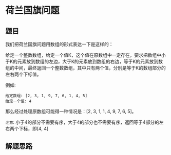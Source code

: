 # 荷兰国旗问题

## 题目
我们把荷兰国旗问题用数组的形式表达一下是这样的：

给定一个整数数组，给定一个值K，这个值在原数组中一定存在，要求把数组中小于K的元素放到数组的左边，大于K的元素放到数组的右边，等于K的元素放到数组的中间，最终返回一个整数数组，其中只有两个值，分别是等于K的数组部分的左右两个下标值。

例如:

```
给定数组: [2, 3, 1, 9, 7, 6, 1, 4, 5]
给定一个值: 4
```

那么经过处理原数组可能得一种情况是：[2, 3, 1, 1, 4, 9, 7, 6, 5]。

`注意`: 小于4的部分不需要有序，大于4的部分也不需要有序，返回等于4部分的左右两个下标，即[4, 4]


## 解题思路






